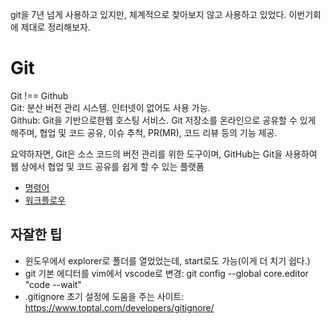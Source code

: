 git을 7년 넘게 사용하고 있지만, 체계적으로 찾아보지 않고 사용하고 있었다. 이번기회에 제대로 정리해보자.

# Git

Git !== Github  
Git: 분산 버전 관리 시스템. 인터넷이 없어도 사용 가능.  
Github: Git을 기반으로한웹 호스팅 서비스. Git 저장소를 온라인으로 공유할 수 있게
해주며, 협업 및 코드 공유, 이슈 추척, PR(MR), 코드 리뷰 등의 기능 제공.

요약하자면, Git은 소스 코드의 버전 관리를 위한 도구이며, GitHub는 Git을 사용하여
웹 상에서 협업 및 코드 공유를 쉽게 할 수 있는 플랫폼

- [명령어](명령어.md)
- [워크플로우](워크플로우.md)


## 자잘한 팁

- 윈도우에서 explorer로 폴더를 열었었는데, start로도 가능(이게 더 치기 쉽다.)
- git 기본 에디터를 vim에서 vscode로 변경: git config --global core.editor "code --wait"
- .gitignore 초기 설정에 도움을 주는 사이트: https://www.toptal.com/developers/gitignore/
